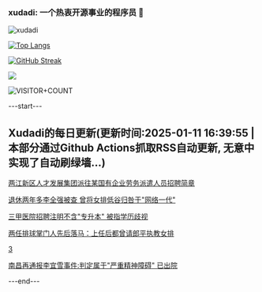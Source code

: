 ### xudadi: 一个热衷开源事业的程序员 👋

![xudadi](https://github-readme-stats-git-masterorgs-github-readme-stats-team.vercel.app/api?username=xudadi)

[![Top Langs](https://github-readme-stats.vercel.app/api/top-langs/?username=xudadi)](https://github.com/anuraghazra/github-readme-stats)

[![GitHub Streak](https://streak-stats.demolab.com?user=xudadi&locale=zh_Hans)](https://git.io/streak-stats)

![](https://raw.githubusercontent.com/xudadi/xudadi/main/assets/github-contribution-grid-snake.svg)

![VISITOR+COUNT](https://komarev.com/ghpvc/?username=xudadi&label=VISITOR+COUNT)


---start---

## Xudadi的每日更新(更新时间:2025-01-11 16:39:55 | 本部分通过Github Actions抓取RSS自动更新, 无意中实现了自动刷绿墙...)

[两江新区人才发展集团派往某国有企业劳务派遣人员招聘简章](https://www.gongkaoleida.com/article/2262286)

[退休两年多李全强被查 曾将女排低谷归咎于"网络一代"](https://m.163.com/news/article/JLILH93C0530JPVV.html)

[三甲医院招聘注明不含"专升本" 被指学历歧视](https://m.163.com/news/article/JLIQBKDV051492T3.html)

[两任排球掌门人先后落马：上任后都曾请郎平执教女排](https://m.163.com/news/article/JLK51G1C0514R9P4.html)

[3](https://m.163.com/touch/news/sub/domestic)

[南昌再通报李宜雪事件:判定属于"严重精神障碍" 已出院](https://m.163.com/news/article/JLK33LID0001899O.html)

---end---
